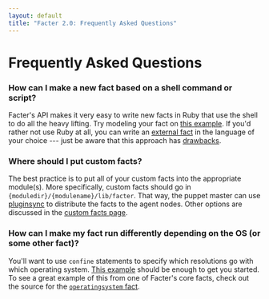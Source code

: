 ```yaml
---
layout: default
title: "Facter 2.0: Frequently Asked Questions"
---
```


Frequently Asked Questions
==========================

### How can I make a new fact based on a shell command or script?

Facter's API makes it very easy to write new facts in Ruby that use the shell to do all the heavy lifting. Try modeling your fact on [this example](custom_facts.html#example-minimal-fact-that-relies-on-a-single-shell-command). If you'd rather not use Ruby at all, you can write an [external fact](custom_facts.html#external-facts) in the language of your choice --- just be aware that this approach has [drawbacks](custom_facts#external-facts).

### Where should I put custom facts?

The best practice is to put all of your custom facts into the appropriate module(s). More specifically, custom facts should go in `{moduledir}/{modulename}/lib/facter`. That way, the puppet master can use [pluginsync](/guides/plugins_in_modules) to distribute the facts to the agent nodes. Other options are discussed in the [custom facts page](custom_facts.html#loading-custom-facts).

### How can I make my fact run differently depending on the OS (or some other fact)?

You'll want to use `confine` statements to specify which resolutions go with which operating system. [This example](fact_overview.html#example-different-resolutions-for-different-operating-systems) should be enough to get you started. To see a great example of this from one of Facter's core facts, check out the source for the [`operatingsystem` fact](https://github.com/puppetlabs/facter/blob/master/lib/facter/operatingsystem.rb).

